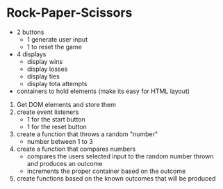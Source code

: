 # Rock-Paper-Scissors

- 2 buttons
    - 1 generate user input
    - 1 to reset the game
- 4 displays
    - display wins
    - display losses
    - display ties
    - display tota attempts
- containers to hold elements (make its easy for HTML layout)


1. Get DOM elements and store them
2. create event listeners
    - 1 for the start button
    - 1 for the reset button
3. create a function that throws a random "number"
    - number between 1 to 3
4. create a function that compares numbers
    - compares the users selected input to the random number thrown and produces an outcome
    - increments the proper container based on the outcome
5. create functions based on the known outcomes that will be produced